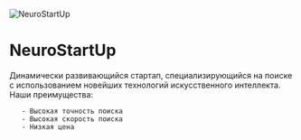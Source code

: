 ![NeuroStartUp](https://github.com/netology-ds-team/git-homeworks/blob/main/1_self/logo.png)
   # NeuroStartUp 
   Динамически развивающийся стартап, специализирующийся на поиске с использованием новейших технологий искусственного интеллекта. Наши преимущества:

       - Высокая точность поиска
       - Высокая скорость поиска
       - Низкая цена
